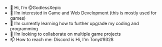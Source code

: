 - 👋 Hi, I’m @GodlessXepic
- 👀 I’m interested in Game and Web Development (this is mostly used for games)
- 🌱 I’m currently learning how to further upgrade my coding and programming
- 💞️ I’m looking to collaborate on multiple game projects
- 📫 How to reach me: Discord is Hi, I'm Tony#9328

<!---
GodlessXepic/GodlessXepic is a ✨ special ✨ repository because its `README.md` (this file) appears on your GitHub profile.
You can click the Preview link to take a look at your changes.
--->
